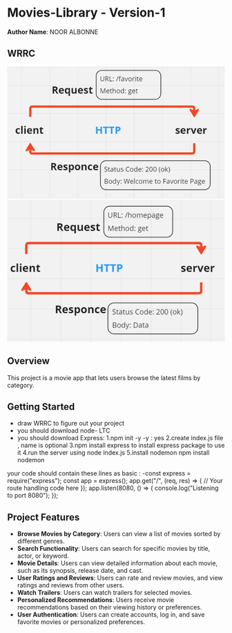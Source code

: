 # Movies-Library -  Version-1

**Author Name**: NOOR ALBONNE

## WRRC
![favoritepageWRRC](images/favoritepageWRRC.png)
![homepageWRRC](images/homepageWRRC.png)

## Overview
This project is a movie app that lets users browse the latest films by category.

## Getting Started
- draw WRRC to figure out your project
- you should download node- LTC
- you should download Express: 
1.npm init -y -y : yes
2.create index.js file , name is optional
3.npm install express to install express package to use it
4.run the server using node index.js
5.install nodemon npm install nodemon

your code should contain these lines as basic :
-const express = require("express");
const app = express();
app.get("/", (req, res) => {
    // Your route handling code here
});
app.listen(8080, () => {
    console.log("Listening to port 8080");
});


## Project Features

- **Browse Movies by Category**: Users can view a list of movies sorted by different genres.
- **Search Functionality**: Users can search for specific movies by title, actor, or keyword.
- **Movie Details**: Users can view detailed information about each movie, such as its synopsis, release date, and cast.
- **User Ratings and Reviews**: Users can rate and review movies, and view ratings and reviews from other users.
- **Watch Trailers**: Users can watch trailers for selected movies.
- **Personalized Recommendations**: Users receive movie recommendations based on their viewing history or preferences.
- **User Authentication**: Users can create accounts, log in, and save favorite movies or personalized preferences.
